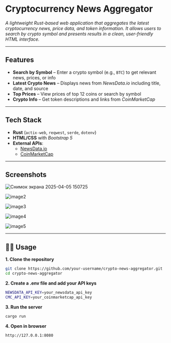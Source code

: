 #  **Cryptocurrency News Aggregator**

*A lightweight Rust-based web application that aggregates the latest cryptocurrency news, price data, and token information. It allows users to search by crypto symbol and presents results in a clean, user-friendly HTML interface.*

---

##  **Features**

-  **Search by Symbol** – Enter a crypto symbol (e.g., `BTC`) to get relevant news, prices, or info  
-  **Latest Crypto News** – Displays news from *NewsData.io* including title, date, and source  
-  **Top Prices** – View prices of top 12 coins or search by symbol  
-  **Crypto Info** – Get token descriptions and links from *CoinMarketCap*   

---

##  **Tech Stack**

- **Rust** (`actix-web`, `reqwest`, `serde`, `dotenv`)  
- **HTML/CSS** with *Bootstrap 5*  
- **External APIs**:  
  - [NewsData.io](https://newsdata.io/)  
  - [CoinMarketCap](https://coinmarketcap.com/)  

---

##  **Screenshots**

>

![Снимок экрана 2025-04-05 150725](https://github.com/user-attachments/assets/d7f7c3f4-1c6e-442c-846f-da6f3c9eb3c3)

![image2](https://github.com/user-attachments/assets/273a30e4-bce8-4942-b8b9-de5adf93b51c)

![image3](https://github.com/user-attachments/assets/252d1197-da20-4974-bc78-e367e0687b91)

![image4](https://github.com/user-attachments/assets/6843331d-aed6-475a-9084-4d494cab47e9)

![image5](https://github.com/user-attachments/assets/816bb6a0-eb80-44ac-b6d1-b713dd8987b1)


---

## 🧑‍💻 **Usage**

**1. Clone the repository**
```bash
git clone https://github.com/your-username/crypto-news-aggregator.git
cd crypto-news-aggregator
```
**2. Create a .env file and add your API keys**
```bash
NEWSDATA_API_KEY=your_newsdata_api_key
CMC_API_KEY=your_coinmarketcap_api_key
```

**3. Run the server**
```bash
cargo run
```

**4. Open in browser**
```bash
http://127.0.0.1:8080
```

